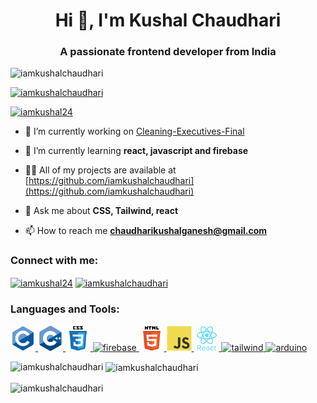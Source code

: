<h1 align="center">Hi 👋, I'm Kushal Chaudhari</h1>
<h3 align="center">A passionate frontend developer from India</h3>

<p align="left"> <img src="https://komarev.com/ghpvc/?username=iamkushalchaudhari&label=Profile%20views&color=0e75b6&style=flat" alt="iamkushalchaudhari" /> </p>

<p align="left"> <a href="https://github.com/ryo-ma/github-profile-trophy"><img src="https://github-profile-trophy.vercel.app/?username=iamkushalchaudhari" alt="iamkushalchaudhari" /></a> </p>

<p align="left"> <a href="https://twitter.com/iamkushal24" target="blank"><img src="https://img.shields.io/twitter/follow/iamkushal24?logo=twitter&style=for-the-badge" alt="iamkushal24" /></a> </p>

- 🔭 I’m currently working on [Cleaning-Executives-Final](https://github.com/iamkushalchaudhari/Cleaning-Executives-Final)

- 🌱 I’m currently learning **react, javascript and firebase**

- 👨‍💻 All of my projects are available at [https://github.com/iamkushalchaudhari](https://github.com/iamkushalchaudhari)

- 💬 Ask me about **CSS, Tailwind, react**

- 📫 How to reach me **chaudharikushalganesh@gmail.com**

<h3 align="left">Connect with me:</h3>
<p align="left">
<a href="https://twitter.com/iamkushal24" target="blank"><img align="center" src="https://raw.githubusercontent.com/rahuldkjain/github-profile-readme-generator/master/src/images/icons/Social/twitter.svg" alt="iamkushal24" height="30" width="40" /></a>
<a href="https://instagram.com/iamkushalchaudhari" target="blank"><img align="center" src="https://raw.githubusercontent.com/rahuldkjain/github-profile-readme-generator/master/src/images/icons/Social/instagram.svg" alt="iamkushalchaudhari" height="30" width="40" /></a>
</p>

<h3 align="left">Languages and Tools:</h3>
<p align="left"> <a href="https://www.cprogramming.com/" target="_blank" rel="noreferrer"> <img src="https://raw.githubusercontent.com/devicons/devicon/master/icons/c/c-original.svg" alt="c" width="40" height="40"/> </a> <a href="https://www.w3schools.com/cpp/" target="_blank" rel="noreferrer"> <img src="https://raw.githubusercontent.com/devicons/devicon/master/icons/cplusplus/cplusplus-original.svg" alt="cplusplus" width="40" height="40"/> </a> <a href="https://www.w3schools.com/css/" target="_blank" rel="noreferrer"> <img src="https://raw.githubusercontent.com/devicons/devicon/master/icons/css3/css3-original-wordmark.svg" alt="css3" width="40" height="40"/> </a> <a href="https://firebase.google.com/" target="_blank" rel="noreferrer"> <img src="https://www.vectorlogo.zone/logos/firebase/firebase-icon.svg" alt="firebase" width="40" height="40"/> </a> <a href="https://www.w3.org/html/" target="_blank" rel="noreferrer"> <img src="https://raw.githubusercontent.com/devicons/devicon/master/icons/html5/html5-original-wordmark.svg" alt="html5" width="40" height="40"/> </a> <a href="https://developer.mozilla.org/en-US/docs/Web/JavaScript" target="_blank" rel="noreferrer"> <img src="https://raw.githubusercontent.com/devicons/devicon/master/icons/javascript/javascript-original.svg" alt="javascript" width="40" height="40"/> </a> <a href="https://reactjs.org/" target="_blank" rel="noreferrer"> <img src="https://raw.githubusercontent.com/devicons/devicon/master/icons/react/react-original-wordmark.svg" alt="react" width="40" height="40"/> </a> <a href="https://tailwindcss.com/" target="_blank" rel="noreferrer"> <img src="https://www.vectorlogo.zone/logos/tailwindcss/tailwindcss-icon.svg" alt="tailwind" width="40" height="40"/> </a>
<a href="https://www.arduino.cc/" target="_blank" rel="noreferrer"> <img src="https://cdn.worldvectorlogo.com/logos/arduino-1.svg" alt="arduino" width="40" height="40"/> </a> </p>

<p><img align="left" src="https://github-readme-stats.vercel.app/api/top-langs?username=iamkushalchaudhari&show_icons=true&locale=en&layout=compact" alt="iamkushalchaudhari" /></p>

<p>&nbsp;<img align="center" src="https://github-readme-stats.vercel.app/api?username=iamkushalchaudhari&show_icons=true&locale=en" alt="iamkushalchaudhari" /></p>

<p><img align="center" src="https://github-readme-streak-stats.herokuapp.com/?user=iamkushalchaudhari&" alt="iamkushalchaudhari" /></p>
